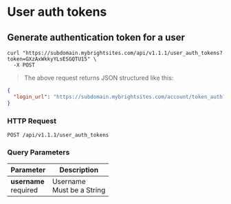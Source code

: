 #  User auth tokens

## Generate authentication token for a user

```shell
curl "https://subdomain.mybrightsites.com/api/v1.1.1/user_auth_tokens?token=GXzAxWkkyYLsESGQTU15" \
  -X POST
```

> The above request returns JSON structured like this:

```json
{
  "login_url": "https://subdomain.mybrightsites.com/account/token_auth?token=62BMxzbhY9GFpETFwzeu"
}
```

### HTTP Request

`POST /api/v1.1.1/user_auth_tokens`

### Query Parameters

Parameter | Description
--------- | -----------
<div><strong>username </strong></div><div> required </div> | <div>Username</div><div> Must be a String </div>


